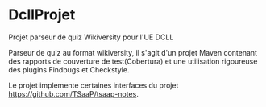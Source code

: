 DcllProjet
==========

Projet parseur de quiz Wikiversity pour l'UE DCLL

Parseur de quiz au format wikiversity, il s'agit d'un projet Maven contenant des rapports de couverture de test(Cobertura) et une utilisation rigoureuse des plugins Findbugs et Checkstyle.

Le projet implemente certaines interfaces du projet https://github.com/TSaaP/tsaap-notes.

